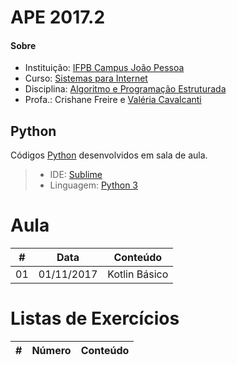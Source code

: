 # **APE 2017.2**

#### <i class="icon-link"></i> **Sobre**
- Instituição: [IFPB Campus João Pessoa](http://www.ifpb.edu.br/campi/campi/joao-pessoa)
- Curso: [Sistemas para Internet](http://estudante.ifpb.edu.br/cursos/39)
- Disciplina: [Algoritmo e Programação Estruturada](http://ape.valeriacavalcanti.com.br)
- Profa.: Crishane Freire e [Valéria Cavalcanti](http://valeria.eti.br)


## **Python**
Códigos [Python](https://www.python.org) desenvolvidos em sala de aula.
> - IDE: [Sublime](https://www.sublimetext.com/3)
> - Linguagem: [Python 3](https://docs.python.org/3)


# **Aula**
\# | Data | Conteúdo
--- | --- | ---
01 | 01/11/2017 | Kotlin Básico


# **Listas de Exercícios**
\# | Número | Conteúdo
--- | --- | ---


